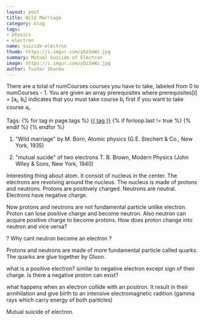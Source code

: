 ```yaml
---
layout: post
title: Wild Marriage
category: blog
tags:
- physics
- electron
name: suicide-electron
thumb: https://i.imgur.com/yDzIeWz.jpg
summary: Mutual Suicide of Electron
image: https://i.imgur.com/yDzIeWz.jpg
author: Tushar Sharma
---
```


There are a total of numCourses courses you have to take, labeled from 0 to numCourses - 1. You are given an array prerequisites where prerequisites[i] = [a<sub>i</sub>, b<sub>i</sub>] indicates that you must take course b<sub>i</sub> first if you want to take course a<sub>i</sub>.<!-- truncate_here -->

<p>Tags: {% for tag in page.tags %} <a class="mytag" href="/tag/{{ tag }}" title="View posts tagged with &quot;{{ tag }}&quot;">{{ tag }}</a>  {% if forloop.last != true %} {% endif %} {% endfor %} </p>

1. "Wild marriage" by M. Born, Atomic physics (G.E. Stechert & Co., New York, 1935)

2. "mutual sucide" of two electrons T. B. Brown, Modern Physics (John WIley & Sons, New York, 1940)

Interesting thing about atom. It consist of nucleus in the center. The electrons are revolving around the nucleus. The nucleus is made of protons and neutrons. Protons are positively charged. Neutrons are neutral. Electrons have negative charge. 

Now protons and neutrons are not fundamental particle unlike electron. Proton can lose positive charge and become neutron. Also neutron can acquire positive charge to become protons. How does proton change into neutron and vice versa? 


? Why cant neutron become an electron  ?

Protons and neutrons are made of more fundamental particle called quarks. The quarks are glue together by Gluon. 

what is a positive electron? similar to negative electron except sign of their charge. 
Is there a negative proton can exist? 

what happens when an electron collide with an positron. It result in their annihilation and give birth to an intensive electromagnetic radition (gamma rays which carry energy of both particles)

Mutual suicide of electron.